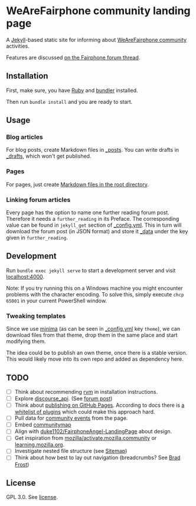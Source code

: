 # WeAreFairphone community landing page

A [Jekyll](http://jekyllrb.com/)-based static site for informing about
[WeAreFairphone community](https://www.fairphone.com/en/community/) activities.

Features are discussed [on the Fairphone forum thread](https://forum.fairphone.com/t/online-portal-for-fairphone-community/28956/).

## Installation

First, make sure, you have
[Ruby](https://www.ruby-lang.org/en/documentation/installation/) and
[bundler](https://bundler.io/) installed.

Then run `bundle install` and you are ready to start.

## Usage

### Blog articles

For blog posts, create Markdown files in [_posts](./_posts).
You can write drafts in [_drafts](./_drafts), which won't get published.

### Pages

For pages, just create [Markdown files in the root directory](https://jekyllrb.com/docs/pages/).

### Linking forum articles

Every page has the option to name one further reading forum post.
Therefore it needs a `further_reading` in its Preface.
The corresponding value can be found in `jekyll_get` section of
[_config.yml](./_config.yml).
This in turn will download the forum post (in JSON format) and store it
[_data](./_data) under the key given in `further_reading`.

## Development

Run `bundle exec jekyll serve` to start a development server and visit
[localhost:4000](http://localhost:4000/).  

Note: If you try running this on a Windows machine you might encounter problems with the character encoding. To solve this, simply execute `chcp 65001` in your current PowerShell window.

### Tweaking templates

Since we use [minima](https://github.com/jekyll/minima) (as can be seen in
[_config.yml](./config.yml) key `theme`), we can download files from that
theme, drop them in the same place and start modifying them.

The idea could be to publish an own theme, once there is a stable version.
This would likely move into its own repo and added as dependency here.

## TODO

* [ ] Think about recommending [rvm](https://rvm.io/) in installation instructions.
* [ ] Explore [discourse_api](https://github.com/discourse/discourse_api). (See [forum post](https://meta.discourse.org/t/discourse-plugin-for-static-site-generators-like-jekyll-or-octopress/7965))
* [ ] Think about [publishing on GitHub Pages](https://help.github.com/articles/about-supported-custom-domains/).
      According to docs there is [a whitelist of plugins](https://help.github.com/articles/configuring-jekyll-plugins/#default-plugins) which could make this approach hard.
* [ ] Pull data for [community events](https://www.fairphone.com/en/community/events/?event-category=community-event) from the page.
* [ ] Embed [communitymap](https://forum.fairphone.com/tags/communitymap)
* [ ] Align with [duke1102/FairphoneAngel-LandingPage](https://github.com/duke1102/FairphoneAngel-LandingPage) about design.
* [ ] Get inspiration from [mozilla/activate.mozilla.community](https://github.com/mozilla/activate.mozilla.community) or [learning.mozilla.org](https://learning.mozilla.org/).
* [ ] Investigate nested file structure (see [Sitemap](http://localhost:4000/sitemap/))
* [ ] Think about how best to lay out navigation (breadcrumbs? See [Brad Frost](http://bradfrost.com/blog/web/complex-navigation-patterns-for-responsive-design/))

## License

GPL 3.0. See [license](./LICENSE).
